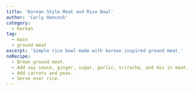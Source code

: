 ```yaml
---
title: 'Korean Style Meat and Rice Bowl'
author: 'Carly Hancock'
category:
  - Korean
tag:
  - main
  - ground meat
excerpt: 'Simple rice bowl made with korean inspired ground meat.'
noRecipe:
  - Brown ground meat.
  - Add soy sauce, ginger, sugar, garlic, sriracha, and mix in meat.
  - Add carrots and peas.
  - Serve over rice.
---
```

